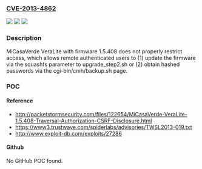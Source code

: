 ### [CVE-2013-4862](https://cve.mitre.org/cgi-bin/cvename.cgi?name=CVE-2013-4862)
![](https://img.shields.io/static/v1?label=Product&message=n%2Fa&color=blue)
![](https://img.shields.io/static/v1?label=Version&message=n%2Fa&color=blue)
![](https://img.shields.io/static/v1?label=Vulnerability&message=n%2Fa&color=brighgreen)

### Description

MiCasaVerde VeraLite with firmware 1.5.408 does not properly restrict access, which allows remote authenticated users to (1) update the firmware via the squashfs parameter to upgrade_step2.sh or (2) obtain hashed passwords via the cgi-bin/cmh/backup.sh page.

### POC

#### Reference
- http://packetstormsecurity.com/files/122654/MiCasaVerde-VeraLite-1.5.408-Traversal-Authorization-CSRF-Disclosure.html
- https://www3.trustwave.com/spiderlabs/advisories/TWSL2013-019.txt
- http://www.exploit-db.com/exploits/27286

#### Github
No GitHub POC found.

